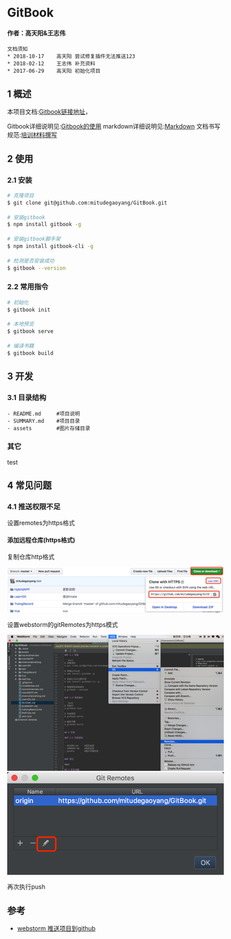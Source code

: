 # GitBook

#### 作者：高天阳&王志伟

```angular2html
文档须知
* 2018-10-17	高天阳	尝试修复插件无法推送123
* 2018-02-12	王志伟	补充资料
* 2017-06-29    高天阳	初始化项目
```

## 1 概述

本项目文档:[Gitbook链接地址](https://mitudegaoyang.gitbooks.io/mybook/content/)，

Gitbook详细说明见:[Gitbook的使用](TraingRecord/GitBook.md)
markdown详细说明见:[Markdown](TraingRecord/markdown.md)
文档书写规范:[培训材料撰写](TraingRecord/TrainingMaterialWriting.md)

## 2 使用

### 2.1 安装

```bash
# 克隆项目
$ git clone git@github.com:mitudegaoyang/GitBook.git

# 安装gitbook
$ npm install gitbook -g

# 安装gitbook脚手架
$ npm install gitbook-cli -g

# 检测是否安装成功
$ gitbook --version
```

### 2.2 常用指令

```bash
# 初始化
$ gitbook init

# 本地预览
$ gitbook serve

# 编译书籍
$ gitbook build
```

## 3 开发

### 3.1 目录结构

```
- README.md     #项目说明
- SUMMARY.md    #项目目录
- assets        #图片存储目录
```

### 其它

test

## 4 常见问题

### 4.1 推送权限不足

设置remotes为https格式

#### 添加远程仓库(https格式)

复制仓库http格式

![](assets/githubClone.jpeg)

设置webstorm的gitRemotes为https模式

![](assets/webstormChange.png)
![](assets/webstormChange2.png)

再次执行push

## 参考

* [webstorm 推送项目到github](https://blog.csdn.net/mjth2014/article/details/80256224)